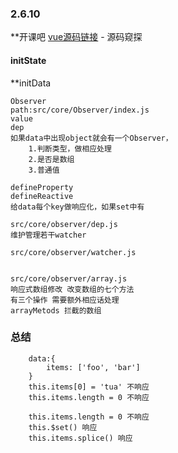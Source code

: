 ### 2.6.10

**开课吧 [vue源码链接](http://deal.kaikeba.com/link/7de914a7-261e-4540-9ba7-b6d0bd210573?share_token=Ao4i2TdC&utm_source=%E8%B5%84%E6%96%99%E9%93%BE%E6%8E%A5%E5%85%A5%E5%BA%93&utm_medium=%E5%BE%AE%E4%BF%A1&utm_content=Vue%E6%BA%90%E7%A0%81%E5%89%96%E6%9E%90%E4%B9%8B%E6%95%B4%E4%BD%93%E6%B5%81%E7%A8%8B) - 源码窥探

#### initState

**initData

    Observer
    path:src/core/Observer/index.js
    value 
    dep
    如果data中出现object就会有一个Observer，
        1.判断类型，做相应处理
        2.是否是数组
        3.普通值
    
    defineProperty
    defineReactive
    给data每个key做响应化，如果set中有

    src/core/observer/dep.js
    维护管理若干watcher

    src/core/observer/watcher.js


    src/core/observer/array.js
    响应式数组修改 改变数组的七个方法
    有三个操作 需要额外相应话处理
    arrayMetods 拦截的数组

### 总结
```
    data:{
        items: ['foo', 'bar']
    }
    this.items[0] = 'tua' 不响应
    this.items.length = 0 不响应
    
    this.items.length = 0 不响应
    this.$set() 响应 
    this.items.splice() 响应
```